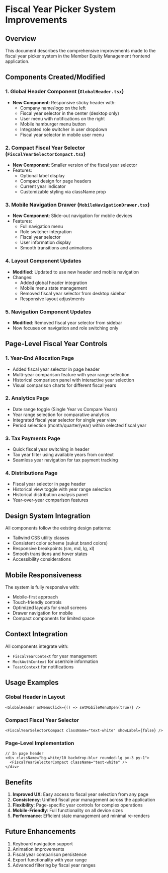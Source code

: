 # Fiscal Year Picker System Improvements

## Overview

This document describes the comprehensive improvements made to the fiscal year picker system in the Member Equity Management frontend application.

## Components Created/Modified

### 1. Global Header Component (`GlobalHeader.tsx`)
- **New Component**: Responsive sticky header with:
  - Company name/logo on the left
  - Fiscal year selector in the center (desktop only)
  - User menu with notifications on the right
  - Mobile hamburger menu button
  - Integrated role switcher in user dropdown
  - Fiscal year selector in mobile user menu

### 2. Compact Fiscal Year Selector (`FiscalYearSelectorCompact.tsx`)
- **New Component**: Smaller version of the fiscal year selector
- Features:
  - Optional label display
  - Compact design for page headers
  - Current year indicator
  - Customizable styling via className prop

### 3. Mobile Navigation Drawer (`MobileNavigationDrawer.tsx`)
- **New Component**: Slide-out navigation for mobile devices
- Features:
  - Full navigation menu
  - Role switcher integration
  - Fiscal year selector
  - User information display
  - Smooth transitions and animations

### 4. Layout Component Updates
- **Modified**: Updated to use new header and mobile navigation
- Changes:
  - Added global header integration
  - Mobile menu state management
  - Removed fiscal year selector from desktop sidebar
  - Responsive layout adjustments

### 5. Navigation Component Updates
- **Modified**: Removed fiscal year selector from sidebar
- Now focuses on navigation and role switching only

## Page-Level Fiscal Year Controls

### 1. Year-End Allocation Page
- Added fiscal year selector in page header
- Multi-year comparison feature with year range selection
- Historical comparison panel with interactive year selection
- Visual comparison charts for different fiscal years

### 2. Analytics Page
- Date range toggle (Single Year vs Compare Years)
- Year range selection for comparative analytics
- Integrated fiscal year selector for single year view
- Period selection (month/quarter/year) within selected fiscal year

### 3. Tax Payments Page
- Quick fiscal year switching in header
- Tax year filter using available years from context
- Seamless year navigation for tax payment tracking

### 4. Distributions Page
- Fiscal year selector in page header
- Historical view toggle with year range selection
- Historical distribution analysis panel
- Year-over-year comparison features

## Design System Integration

All components follow the existing design patterns:
- Tailwind CSS utility classes
- Consistent color scheme (sukut brand colors)
- Responsive breakpoints (sm, md, lg, xl)
- Smooth transitions and hover states
- Accessibility considerations

## Mobile Responsiveness

The system is fully responsive with:
- Mobile-first approach
- Touch-friendly controls
- Optimized layouts for small screens
- Drawer navigation for mobile
- Compact components for limited space

## Context Integration

All components integrate with:
- `FiscalYearContext` for year management
- `MockAuthContext` for user/role information
- `ToastContext` for notifications

## Usage Examples

### Global Header in Layout
```tsx
<GlobalHeader onMenuClick={() => setMobileMenuOpen(true)} />
```

### Compact Fiscal Year Selector
```tsx
<FiscalYearSelectorCompact className="text-white" showLabel={false} />
```

### Page-Level Implementation
```tsx
// In page header
<div className="bg-white/10 backdrop-blur rounded-lg px-3 py-1">
  <FiscalYearSelectorCompact className="text-white" />
</div>
```

## Benefits

1. **Improved UX**: Easy access to fiscal year selection from any page
2. **Consistency**: Unified fiscal year management across the application
3. **Flexibility**: Page-specific year controls for complex operations
4. **Mobile-Friendly**: Full functionality on all device sizes
5. **Performance**: Efficient state management and minimal re-renders

## Future Enhancements

1. Keyboard navigation support
2. Animation improvements
3. Fiscal year comparison persistence
4. Export functionality with year range
5. Advanced filtering by fiscal year ranges